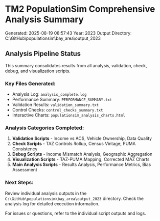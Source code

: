 # TM2 PopulationSim Comprehensive Analysis Summary

Generated: 2025-08-19 08:57:43
Year: 2023
Output Directory: C:\GitHub\populationsim\bay_area\output_2023

## Analysis Pipeline Status

This summary consolidates results from all analysis, validation, check, debug, and visualization scripts.

### Key Files Generated:
- Analysis Log: `analysis_complete.log`
- Performance Summary: `PERFORMANCE_SUMMARY.txt`
- Validation Results: `validation_summary.txt`
- Control Checks: `control_checks_summary.txt`
- Interactive Charts: `populationsim_analysis_charts.html`

### Analysis Categories Completed:

1. **Validation Scripts** - Income vs ACS, Vehicle Ownership, Data Quality
2. **Check Scripts** - TAZ Controls Rollup, Census Vintage, PUMA Consistency  
3. **Debug Scripts** - Income Mismatch Analysis, Geographic Aggregation
4. **Visualization Scripts** - TAZ-PUMA Mapping, Corrected MAZ Charts
5. **Main Analysis Scripts** - Results Analysis, Performance Metrics, Bias Assessment

### Next Steps:

Review individual analysis outputs in the `C:\GitHub\populationsim\bay_area\output_2023` directory.
Check the analysis log for detailed execution information.

For issues or questions, refer to the individual script outputs and logs.
